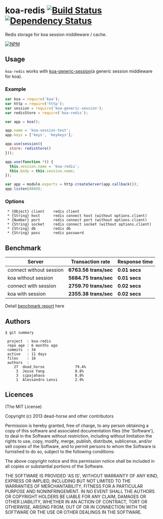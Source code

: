 koa-redis [![Build Status](https://secure.travis-ci.org/koajs/koa-redis.svg)](http://travis-ci.org/koajs/koa-redis) [![Dependency Status](https://gemnasium.com/koajs/koa-redis.svg)](https://gemnasium.com/koajs/koa-redis)
=========

Redis storage for koa session middleware / cache.

[![NPM](https://nodei.co/npm/koa-redis.svg?downloads=true)](https://nodei.co/npm/koa-redis/)

## Usage

`koa-redis` works with [koa-generic-session](https://github.com/koajs/generic-session)(a generic session middleware for koa).

### Example

```javascript
var koa = require('koa');
var http = require('http');
var session = require('koa-generic-session');
var redisStore = require('koa-redis');

var app = koa();

app.name = 'koa-session-test';
app.keys = ['keys', 'keykeys'];

app.use(session({
  store: redisStore()
}));

app.use(function *() {
  this.session.name = 'koa-redis';
  this.body = this.session.name;
});

var app = module.exports = http.createServer(app.callback());
app.listen(8080);
```

### Options

```
 * {Object} client    redis client
 * {String} host      redis connect host (without options.client)
 * {Number} port      redis connect port (without options.client)
 * {String} socket    redis connect socket (without options.client)
 * {String} db        redis db
 * {String} pass      redis password
```

## Benchmark

|Server|Transaction rate|Response time|
|------|----------------|-------------|
|connect without session|**6763.56 trans/sec**|**0.01 secs**|
|koa without session|**5684.75 trans/sec**|**0.01 secs**|
|connect with session|**2759.70 trans/sec**|**0.02 secs**|
|koa with session|**2355.38 trans/sec**|**0.02 secs**|

Detail [benchmark report](https://github.com/dead-horse/koa-redis/tree/master/benchmark) here

## Authors

```
$ git summary

 project  : koa-redis
 repo age : 6 months ago
 commits  : 34
 active   : 11 days
 files    : 16
 authors  :
    27  dead_horse              79.4%
     3  Jesse Yang              8.8%
     3  sipajahava              8.8%
     1  Alessandro Lensi        2.9%
```

## Licences
(The MIT License)

Copyright (c) 2013 dead-horse and other contributors

Permission is hereby granted, free of charge, to any person obtaining a copy of this software and associated documentation files (the 'Software'), to deal in the Software without restriction, including without limitation the rights to use, copy, modify, merge, publish, distribute, sublicense, and/or sell copies of the Software, and to permit persons to whom the Software is furnished to do so, subject to the following conditions:

The above copyright notice and this permission notice shall be included in all copies or substantial portions of the Software.

THE SOFTWARE IS PROVIDED 'AS IS', WITHOUT WARRANTY OF ANY KIND, EXPRESS OR IMPLIED, INCLUDING BUT NOT LIMITED TO THE WARRANTIES OF MERCHANTABILITY, FITNESS FOR A PARTICULAR PURPOSE AND NONINFRINGEMENT. IN NO EVENT SHALL THE AUTHORS OR COPYRIGHT HOLDERS BE LIABLE FOR ANY CLAIM, DAMAGES OR OTHER LIABILITY, WHETHER IN AN ACTION OF CONTRACT, TORT OR OTHERWISE, ARISING FROM, OUT OF OR IN CONNECTION WITH THE SOFTWARE OR THE USE OR OTHER DEALINGS IN THE SOFTWARE.
